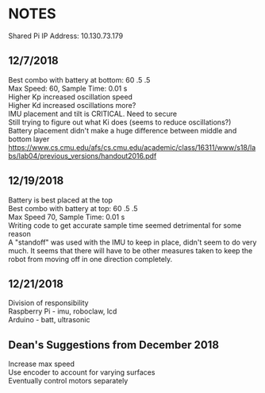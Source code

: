 # NOTES

Shared Pi IP Address: 10.130.73.179

## 12/7/2018
Best combo with battery at bottom: 60 .5 .5   
Max Speed: 60, Sample Time: 0.01 s  
Higher Kp increased oscillation speed  
Higher Kd increased oscillations more?  
IMU placement and tilt is CRITICAL. Need to secure  
Still trying to figure out what Ki does (seems to reduce oscillations?)  
Battery placement didn't make a huge difference between middle and bottom layer  
https://www.cs.cmu.edu/afs/cs.cmu.edu/academic/class/16311/www/s18/labs/lab04/previous_versions/handout2016.pdf  

## 12/19/2018
Battery is best placed at the top  
Best combo with battery at top: 60 .5 .5  
Max Speed 70, Sample Time: 0.01 s   
Writing code to get accurate sample time seemed detrimental for some reason  
A "standoff" was used with the IMU to keep in place, didn't seem to do very much. It seems that there will have to be other measures taken to keep the robot from moving off in one direction completely.

## 12/21/2018
Division of responsibility  
Raspberry Pi - imu, roboclaw, lcd  
Arduino - batt, ultrasonic  


## Dean's Suggestions from December 2018
Increase max speed  
Use encoder to account for varying surfaces  
Eventually control motors separately  
